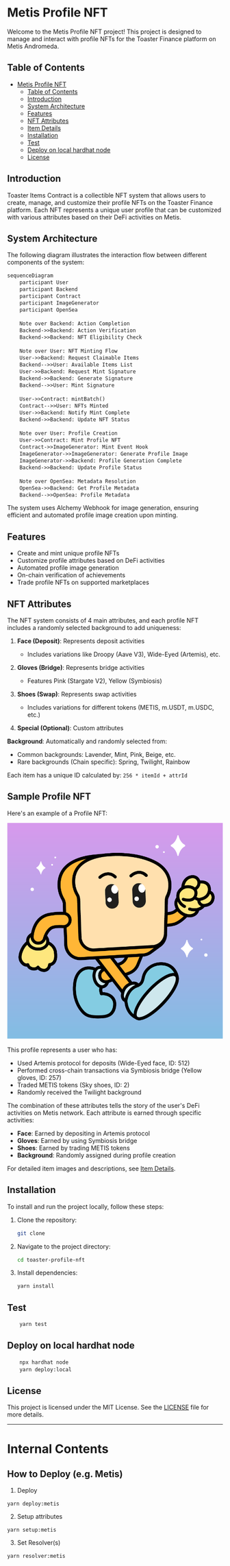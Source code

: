 # Metis Profile NFT

Welcome to the Metis Profile NFT project! This project is designed to manage and interact with profile NFTs for the Toaster Finance platform on Metis Andromeda.

## Table of Contents

- [Metis Profile NFT](#metis-profile-nft)
  - [Table of Contents](#table-of-contents)
  - [Introduction](#introduction)
  - [System Architecture](#system-architecture)
  - [Features](#features)
  - [NFT Attributes](#nft-attributes)
  - [Item Details](#item-details)
  - [Installation](#installation)
  - [Test](#test)
  - [Deploy on local hardhat node](#deploy-on-local-hardhat-node)
  - [License](#license)

## Introduction

Toaster Items Contract is a collectible NFT system that allows users to create, manage, and customize their profile NFTs on the Toaster Finance platform. Each NFT represents a unique user profile that can be customized with various attributes based on their DeFi activities on Metis.

## System Architecture

The following diagram illustrates the interaction flow between different components of the system:

```mermaid
sequenceDiagram
    participant User
    participant Backend
    participant Contract
    participant ImageGenerator
    participant OpenSea

    Note over Backend: Action Completion
    Backend->>Backend: Action Verification
    Backend->>Backend: NFT Eligibility Check

    Note over User: NFT Minting Flow
    User->>Backend: Request Claimable Items
    Backend-->>User: Available Items List
    User->>Backend: Request Mint Signature
    Backend->>Backend: Generate Signature
    Backend-->>User: Mint Signature

    User->>Contract: mintBatch()
    Contract-->>User: NFTs Minted
    User->>Backend: Notify Mint Complete
    Backend->>Backend: Update NFT Status

    Note over User: Profile Creation
    User->>Contract: Mint Profile NFT
    Contract->>ImageGenerator: Mint Event Hook
    ImageGenerator->>ImageGenerator: Generate Profile Image
    ImageGenerator->>Backend: Profile Generation Complete
    Backend->>Backend: Update Profile Status

    Note over OpenSea: Metadata Resolution
    OpenSea->>Backend: Get Profile Metadata
    Backend-->>OpenSea: Profile Metadata
```

The system uses Alchemy Webhook for image generation, ensuring efficient and automated profile image creation upon minting.

## Features

- Create and mint unique profile NFTs
- Customize profile attributes based on DeFi activities
- Automated profile image generation
- On-chain verification of achievements
- Trade profile NFTs on supported marketplaces

## NFT Attributes

The NFT system consists of 4 main attributes, and each profile NFT includes a randomly selected background to add uniqueness:

1. **Face (Deposit)**: Represents deposit activities

   - Includes variations like Droopy (Aave V3), Wide-Eyed (Artemis), etc.

2. **Gloves (Bridge)**: Represents bridge activities

   - Features Pink (Stargate V2), Yellow (Symbiosis)

3. **Shoes (Swap)**: Represents swap activities

   - Includes variations for different tokens (METIS, m.USDT, m.USDC, etc.)

4. **Special (Optional)**: Custom attributes

**Background**: Automatically and randomly selected from:

- Common backgrounds: Lavender, Mint, Pink, Beige, etc.
- Rare backgrounds (Chain specific): Spring, Twilight, Rainbow

Each item has a unique ID calculated by: `256 * itemId + attrId`

## Sample Profile NFT

Here's an example of a Profile NFT:

![Sample Profile NFT](./sample.png)

This profile represents a user who has:

- Used Artemis protocol for deposits (Wide-Eyed face, ID: 512)
- Performed cross-chain transactions via Symbiosis bridge (Yellow gloves, ID: 257)
- Traded METIS tokens (Sky shoes, ID: 2)
- Randomly received the Twilight background

The combination of these attributes tells the story of the user's DeFi activities on Metis network. Each attribute is earned through specific activities:

- **Face**: Earned by depositing in Artemis protocol
- **Gloves**: Earned by using Symbiosis bridge
- **Shoes**: Earned by trading METIS tokens
- **Background**: Randomly assigned during profile creation

For detailed item images and descriptions, see [Item Details](./Metis%20Profile%20NFT%20Description.md).

## Installation

To install and run the project locally, follow these steps:

1. Clone the repository:
   ```bash
   git clone
   ```
2. Navigate to the project directory:
   ```bash
   cd toaster-profile-nft
   ```
3. Install dependencies:
   ```bash
   yarn install
   ```

## Test

```bash
    yarn test
```

## Deploy on local hardhat node

```bash
    npx hardhat node
    yarn deploy:local
```

## License

This project is licensed under the MIT License. See the [LICENSE](LICENSE) file for more details.

---

# Internal Contents

## How to Deploy (e.g. Metis)

1. Deploy

```
yarn deploy:metis
```

2. Setup attributes

```
yarn setup:metis
```

3. Set Resolver(s)

```
yarn resolver:metis
```
